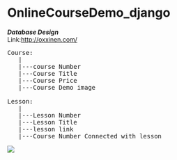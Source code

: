 # OnlineCourseDemo_django
***Database Design*** <br>
Link:http://oxxinen.com/

<pre>
Course:
   | 
   |---course Number
   |---Course Title
   |---Course Price
   |---Course Demo image

Lesson:
   | 
   |---Lesson Number
   |---Lesson Title
   |---lesson link 
   |---Course Number Connected with lesson 
</pre>


<image src="Screenshot from 2020-08-05 01-00-24.jpg">
